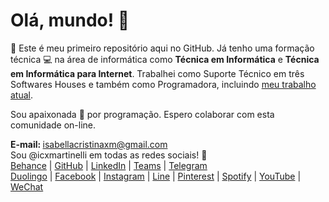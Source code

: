 <h1>Olá, mundo! 👋</h1>

<p>💁 Este é meu primeiro repositório aqui no GitHub. Já tenho uma formação técnica 💻 na área de informática como <strong>Técnica em Informática</strong> e <strong>Técnica em Informática para Internet</strong>. Trabalhei como Suporte Técnico em três Softwares Houses e também como Programadora, incluindo <a href="https://rossiwd.com.br/">meu trabalho atual</a>.</p>

<p>Sou apaixonada 💛 por programação. Espero colaborar com esta comunidade on-line. </p>

<p><strong>E-mail: </strong><a href="mailto:isabellacristinaxm@gmail.com">isabellacristinaxm@gmail.com</a>
<br>Sou @icxmartinelli em todas as redes sociais! 🌻
<br>
  <a href="http://be.net/icxmartinelli/">Behance</a> | <a href="http://github.com/icxmartinelli/">GitHub</a> | <a href="https://www.linkedin.com/in/icxmartinelli/">LinkedIn</a> | <a href="https://teams.live.com/l/invite/FAAvPcMix-m5LvAAQE">Teams</a> | <a href="https://t.me/icxmartinelli">Telegram</a>
<br>
  <a href="https://www.duolingo.com/profile/icxmartinelli_">Duolingo</a> | <a href="https://www.facebook.com/icxmartinelli">Facebook</a> | <a href="https://www.instagram.com/icxmartinelli/">Instagram</a> | <a href="https://line.me/ti/p/wvOWD-7C_6">Line</a> | <a href="https://br.pinterest.com/icxmartinelli/">Pinterest</a> | <a href="https://open.spotify.com/user/isabellacristinaxm">Spotify</a> | <a href="https://www.youtube.com/@icxmartinelli">YouTube</a> | <a href="https://u.wechat.com/kH1IQ98ShtXb60TMjCJQDk4?s=2">WeChat</a>
</p>
